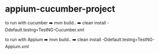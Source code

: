 # appium-cucumber-project
to run with cucumber :arrow_right: mvn build.. :arrow_right: clean install -Ddefault.testng=TestNG-Cucumber.xml

to run with Appium :arrow_right: mvn build.. :arrow_right: clean install -Ddefault.testng=TestNG-Appium.xml


